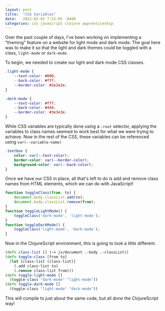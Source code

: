 ```yaml
---
layout: post
title:  "CSS Variables"
date:   2022-02-01 7:52:05 -0400
categories: css javascript clojure apprenticeship
---
```


Over the past couple of days, I've been working on implementing 
a "theming" feature on a website for light mode and dark mode.
The goal here was to make it so that the light and dark themes could
be toggled with a class, `light-mode` or `dark-mode`.

To begin, we needed to create our light and dark mode CSS classes.

````css
.light-mode {
    --text-color: #000;
    --back-color: #fff;
    --border-color: #2e2e2e;
}

.dark-mode {
    --text-color: #fff;
    --back-color: #444;
    --border-color: #3e3e3e;
}
````

While CSS variables are typically done using a `:root` selector, applying the
variables to class names seemed to work best for what we were trying to achieve.
Now in the rest of the CSS, these variables can be referenced using 
`var(--variable-name)`

````css
.textbox {
    color: var(--text-color);
    border-color: var(--border-color);
    background-color: var(--back-color);
}
````

Once we have our CSS in place, all that's left to do is add and remove 
class names from HTML elements, which we can do with JavaScript!

````javascript
function toggleClass(from, to) {
    document.body.classList.add(to);
    document.body.classList.remove(from);
}
function toggleLightMode() {
    toggleClass('dark-mode', 'light-mode');
}
function toggleDarkMode() {
    toggleClass('light-mode', 'dark-mode');
}
````

Now in the ClojureScript environment, this is going to look a _little_ different.

````clojure
(defn class-list [] (-> js/document .-body .-classList))
(defn toggle-class [from to]
  (let [class-list (class-list)]
    (.add class-list to)
    (.remove class-list from)))
(defn toggle-light-mode []
  (toggle-class "dark-mode" "light-mode"))
(defn toggle-dark-mode []
  (toggle-class "light-mode" "dark-mode"))
````

This will compile to just about the same code, but all done the ClojureScript way!
